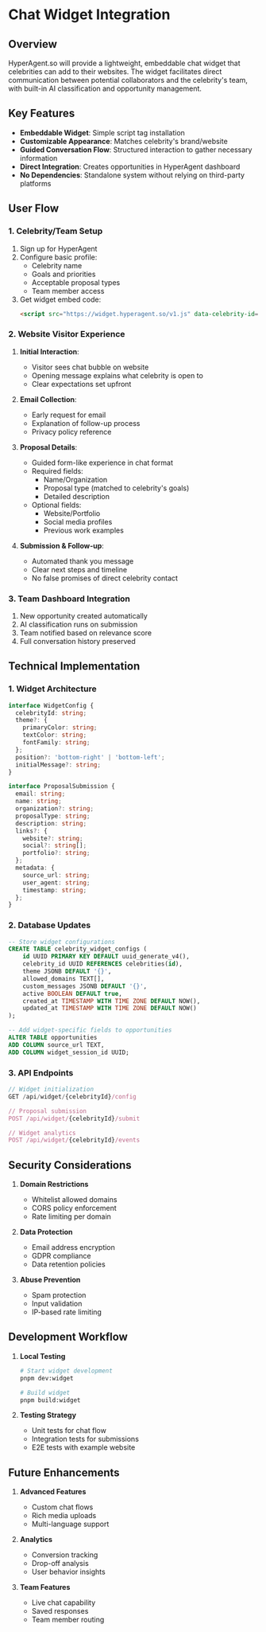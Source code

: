 # Chat Widget Integration

## Overview
HyperAgent.so will provide a lightweight, embeddable chat widget that celebrities can add to their websites. The widget facilitates direct communication between potential collaborators and the celebrity's team, with built-in AI classification and opportunity management.

## Key Features
- **Embeddable Widget**: Simple script tag installation
- **Customizable Appearance**: Matches celebrity's brand/website
- **Guided Conversation Flow**: Structured interaction to gather necessary information
- **Direct Integration**: Creates opportunities in HyperAgent dashboard
- **No Dependencies**: Standalone system without relying on third-party platforms

## User Flow

### 1. Celebrity/Team Setup
1. Sign up for HyperAgent
2. Configure basic profile:
   - Celebrity name
   - Goals and priorities
   - Acceptable proposal types
   - Team member access
3. Get widget embed code:
   ```html
   <script src="https://widget.hyperagent.so/v1.js" data-celebrity-id="YOUR_ID"></script>
   ```

### 2. Website Visitor Experience
1. **Initial Interaction**:
   - Visitor sees chat bubble on website
   - Opening message explains what celebrity is open to
   - Clear expectations set upfront

2. **Email Collection**:
   - Early request for email
   - Explanation of follow-up process
   - Privacy policy reference

3. **Proposal Details**:
   - Guided form-like experience in chat format
   - Required fields:
     - Name/Organization
     - Proposal type (matched to celebrity's goals)
     - Detailed description
   - Optional fields:
     - Website/Portfolio
     - Social media profiles
     - Previous work examples

4. **Submission & Follow-up**:
   - Automated thank you message
   - Clear next steps and timeline
   - No false promises of direct celebrity contact

### 3. Team Dashboard Integration
1. New opportunity created automatically
2. AI classification runs on submission
3. Team notified based on relevance score
4. Full conversation history preserved

## Technical Implementation

### 1. Widget Architecture
```typescript
interface WidgetConfig {
  celebrityId: string;
  theme?: {
    primaryColor: string;
    textColor: string;
    fontFamily: string;
  };
  position?: 'bottom-right' | 'bottom-left';
  initialMessage?: string;
}

interface ProposalSubmission {
  email: string;
  name: string;
  organization?: string;
  proposalType: string;
  description: string;
  links?: {
    website?: string;
    social?: string[];
    portfolio?: string;
  };
  metadata: {
    source_url: string;
    user_agent: string;
    timestamp: string;
  };
}
```

### 2. Database Updates
```sql
-- Store widget configurations
CREATE TABLE celebrity_widget_configs (
    id UUID PRIMARY KEY DEFAULT uuid_generate_v4(),
    celebrity_id UUID REFERENCES celebrities(id),
    theme JSONB DEFAULT '{}',
    allowed_domains TEXT[],
    custom_messages JSONB DEFAULT '{}',
    active BOOLEAN DEFAULT true,
    created_at TIMESTAMP WITH TIME ZONE DEFAULT NOW(),
    updated_at TIMESTAMP WITH TIME ZONE DEFAULT NOW()
);

-- Add widget-specific fields to opportunities
ALTER TABLE opportunities 
ADD COLUMN source_url TEXT,
ADD COLUMN widget_session_id UUID;
```

### 3. API Endpoints
```typescript
// Widget initialization
GET /api/widget/{celebrityId}/config

// Proposal submission
POST /api/widget/{celebrityId}/submit

// Widget analytics
POST /api/widget/{celebrityId}/events
```

## Security Considerations

1. **Domain Restrictions**
   - Whitelist allowed domains
   - CORS policy enforcement
   - Rate limiting per domain

2. **Data Protection**
   - Email address encryption
   - GDPR compliance
   - Data retention policies

3. **Abuse Prevention**
   - Spam protection
   - Input validation
   - IP-based rate limiting

## Development Workflow

1. **Local Testing**
   ```bash
   # Start widget development
   pnpm dev:widget

   # Build widget
   pnpm build:widget
   ```

2. **Testing Strategy**
   - Unit tests for chat flow
   - Integration tests for submissions
   - E2E tests with example website

## Future Enhancements

1. **Advanced Features**
   - Custom chat flows
   - Rich media uploads
   - Multi-language support

2. **Analytics**
   - Conversion tracking
   - Drop-off analysis
   - User behavior insights

3. **Team Features**
   - Live chat capability
   - Saved responses
   - Team member routing 